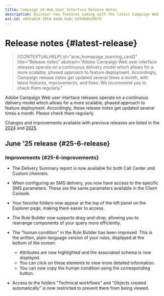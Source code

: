 ```yaml
---
title: Campaign v8 Web User Interface Release Notes
description: Discover new features coming with the latest Campaign Web User Interface release
exl-id: a0d2ab24-1854-4ad6-8a8c-b55488b20bf9
---
```

# Release notes {#latest-release}

>[!CONTEXTUALHELP]
>id="acw_homepage_learning_card2"
>title="Release notes"
>abstract="Adobe Campaign Web user interface releases operate on a continuous delivery model which allows for a more scalable, phased approach to feature deployment. Accordingly, Campaign release notes get updated several times a month, with latest features, improvements, and fixes. We recommend you to check them regularly."

Adobe Campaign Web user interface releases operate on a continuous delivery model which allows for a more scalable, phased approach to feature deployment. Accordingly, these release notes get updated several times a month. Please check them regularly.

Changes and improvements available with previous releases are listed in the [2024](release-notes-24.md) and [2025](release-notes-25.md).

## June '25 release {#25-6-release} 

### Improvements {#25-6-improvements}

* The Delivery Summary report is now available for both Call Center and Custom channels.

* When configuring an SMS delivery, you now have access to the specific SMS parameters. These are the same parameters available in the Client Console.

* Your favorite folders now appear at the top of the left panel on the Explorer page, making them easier to access.

* The Rule Builder now supports drag-and-drop, allowing you to rearrange components of your query more efficiently.

* The "human condition" in the Rule Builder has been improved. This is the written, plain-language version of your rules, displayed at the bottom of the screen:

	* Attributes are now highlighted and the associated schema is now displayed.
	* You can click on these elements to view more detailed information.
	* You can now copy the human condition using the corresponding button.

* Access to the folders "Technical workflows" and "Objects created automatically" is now restricted to prevent them from being viewed.

